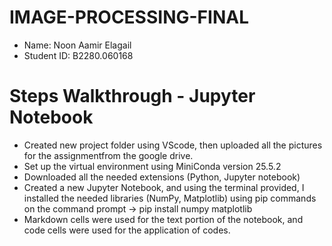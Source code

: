 # IMAGE-PROCESSING-FINAL
- Name: Noon Aamir Elagail 
- Student ID: B2280.060168

# Steps Walkthrough - Jupyter Notebook
- Created new project folder using VScode, then uploaded all the pictures for the assignmentfrom the google drive.
- Set up the virtual environment using MiniConda version 25.5.2 
- Downloaded all the needed extensions (Python, Jupyter notebook)
- Created a new Jupyter Notebook, and using the terminal provided, I installed the needed libraries (NumPy, Matplotlib) using pip commands on the command prompt -> pip install numpy matplotlib
- Markdown cells were used for the text portion of the notebook, and code cells were used for the application of codes. 
